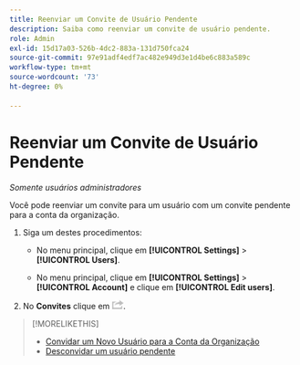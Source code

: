 ```yaml
---
title: Reenviar um Convite de Usuário Pendente
description: Saiba como reenviar um convite de usuário pendente.
role: Admin
exl-id: 15d17a03-526b-4dc2-883a-131d750fca24
source-git-commit: 97e91adf4edf7ac482e949d3e1d4be6c883a589c
workflow-type: tm+mt
source-wordcount: '73'
ht-degree: 0%

---
```


# Reenviar um Convite de Usuário Pendente

*Somente usuários administradores*

Você pode reenviar um convite para um usuário com um convite pendente para a conta da organização.

1. Siga um destes procedimentos:

   * No menu principal, clique em **[!UICONTROL Settings]** > **[!UICONTROL Users]**.

   * No menu principal, clique em **[!UICONTROL Settings]** > **[!UICONTROL Account]** e clique em **[!UICONTROL Edit users]**.

1. No **Convites** clique em ![Reenviar](/help/dsp/assets/resend.png).

>[!MORELIKETHIS]
>
>* [Convidar um Novo Usuário para a Conta da Organização](user-invite.md)
>* [Desconvidar um usuário pendente](user-uninvite.md)

<!-- >* [Edit User Permissions or Delete a User](user-edit.md) -->
